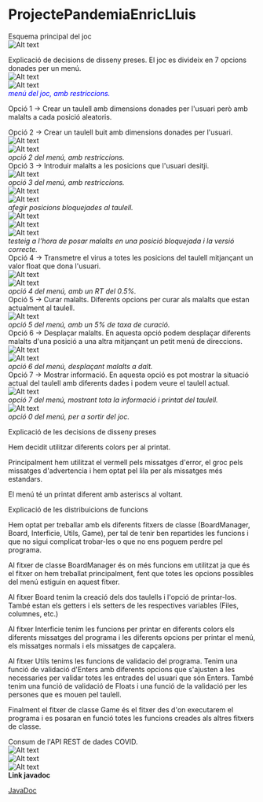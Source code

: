 # ProjectePandemiaEnricLluis

Esquema principal del joc  
![Alt text](https://github.com/ltrincado/ProjectePantemiaEnricLluis/blob/master/imatges/Esquema.PNG)  
  
    
      
Explicació de decisions de disseny preses.
El joc es divideix en 7 opcions donades per un menú.  
![Alt text](https://github.com/ltrincado/ProjectePantemiaEnricLluis/blob/master/imatges/1.png)  
![Alt text](https://github.com/ltrincado/ProjectePantemiaEnricLluis/blob/master/imatges/2.png)  
<span style="color:blue">*menú del joc, amb restriccions.*</span>  

Opció 1 -> Crear un taulell amb dimensions donades per l'usuari però amb malalts a cada posició aleatoris.  

Opció 2 -> Crear un taulell buit amb dimensions donades per l'usuari.  
![Alt text](https://github.com/ltrincado/ProjectePantemiaEnricLluis/blob/master/imatges/3.png)  
![Alt text](https://github.com/ltrincado/ProjectePantemiaEnricLluis/blob/master/imatges/4.png)  
*opció 2 del menú, amb restriccions.*  
Opció 3 -> Introduir malalts a les posicions que l'usuari desitji.  
![Alt text](https://github.com/ltrincado/ProjectePantemiaEnricLluis/blob/master/imatges/5.png)  
*opció 3 del menú, amb restriccions.*  
![Alt text](https://github.com/ltrincado/ProjectePantemiaEnricLluis/blob/master/imatges/6.png)  
![Alt text](https://github.com/ltrincado/ProjectePantemiaEnricLluis/blob/master/imatges/7.png)  
*afegir posicions bloquejades al taulell.*  
![Alt text](https://github.com/ltrincado/ProjectePantemiaEnricLluis/blob/master/imatges/8.png)  
![Alt text](https://github.com/ltrincado/ProjectePantemiaEnricLluis/blob/master/imatges/9.png)  
![Alt text](https://github.com/ltrincado/ProjectePantemiaEnricLluis/blob/master/imatges/10.png)  
*testeig a l'hora de posar malalts en una posició bloquejada i la versió correcte.*  
Opció 4 -> Transmetre el virus a totes les posicions del taulell mitjançant un valor float que dona l'usuari.  
![Alt text](https://github.com/ltrincado/ProjectePantemiaEnricLluis/blob/master/imatges/15.png)  
![Alt text](https://github.com/ltrincado/ProjectePantemiaEnricLluis/blob/master/imatges/16.png)  
*opció 4 del menú, amb un RT del 0.5%.*  
Opció 5 -> Curar malalts. Diferents opcions per curar als malalts que estan actualment al taulell.  
![Alt text](https://github.com/ltrincado/ProjectePantemiaEnricLluis/blob/master/imatges/17.png)  
*opció 5 del menú, amb un 5% de taxa de curació.*  
Opció 6 -> Desplaçar malalts. En aquesta opció podem desplaçar diferents malalts d'una posició a una altra mitjançant un petit menú de direccions.  
![Alt text](https://github.com/ltrincado/ProjectePantemiaEnricLluis/blob/master/imatges/11.png)  
![Alt text](https://github.com/ltrincado/ProjectePantemiaEnricLluis/blob/master/imatges/12.png)  
*opció 6 del menú, desplaçant malalts a dalt.*  
Opció 7 -> Mostrar informació. En aquesta opció es pot mostrar la situació actual del taulell amb diferents dades i podem veure el taulell actual.  
![Alt text](https://github.com/ltrincado/ProjectePantemiaEnricLluis/blob/master/imatges/13.png)  
*opció 7 del menú, mostrant tota la informació i printat del taulell.*  
![Alt text](https://github.com/ltrincado/ProjectePantemiaEnricLluis/blob/master/imatges/14.png)  
*opció 0 del menú, per a sortir del joc.*  

Explicació de les decisions de disseny preses  

Hem decidit utilitzar diferents colors per al printat.  

Principalment hem utilitzat el vermell pels missatges d'error, el groc pels missatges d'advertencia i hem optat pel lila per als missatges més estandars.  

El menú té un printat diferent amb asteriscs al voltant.  


Explicació de les distribuicions de funcions  

Hem optat per treballar amb els diferents fitxers de classe (BoardManager, Board, Interficie, Utils, Game), per tal de tenir ben repartides les funcions i que no sigui complicat trobar-les o que no ens poguem perdre pel programa.  

Al fitxer de classe BoardManager és on més funcions em utilitzat ja que és el fitxer on hem treballat principalment, fent que totes les opcions possibles del menú
estiguin en aquest fitxer.  


Al fitxer Board tenim la creació dels dos taulells i l'opció de printar-los. També estan els getters i els setters de les respectives variables (Files, columnes, etc.)  


Al fitxer Interficie tenim les funcions per printar en diferents colors els diferents missatges del programa i les diferents opcions per printar el menú,
els missatges normals i els missatges de capçalera.  


Al fitxer Utils tenims les funcions de validacio del programa. Tenim una funció de validació d'Enters amb diferents opcions que s'ajusten a les necessaries
per validar totes les entrades del usuari que són Enters. També tenim una funció de validació de Floats i una funció de la validació per les persones que es
mouen pel taulell.  


Finalment el fitxer de classe Game és el fitxer des d'on executarem el programa i es posaran en funció totes les funcions creades als altres fitxers de classe.  

Consum de l'API REST de dades COVID.  
![Alt text](https://github.com/ltrincado/ProjectePantemiaEnricLluis/blob/master/imatges/Objectes.png)  
![Alt text](https://github.com/ltrincado/ProjectePantemiaEnricLluis/blob/master/imatges/Bucles.png)  
![Alt text](https://github.com/ltrincado/ProjectePantemiaEnricLluis/blob/master/imatges/Resultat.png)  
**Link javadoc**  

[JavaDoc](https://github.com/ltrincado/ProjectePantemiaEnricLluis/blob/master/src/prjuf2/docs)  



